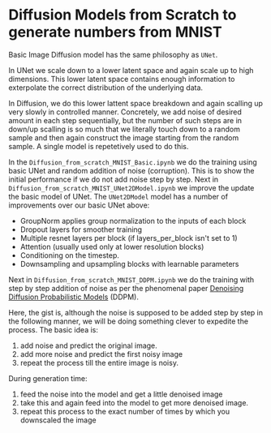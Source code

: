 # Diffusion Models from Scratch to generate numbers from MNIST

Basic Image Diffusion model has the same philosophy as `UNet`.

In UNet we scale down to a lower latent space and again scale up to high dimensions.
This lower latent space contains enough information to exterpolate the correct distribution of the underlying data.

In Diffusion, we do this lower lattent space breakdown and again scalling up very slowly in controlled manner. Concretely, we add noise of desired amount in each step sequentially, but the number of such steps are in down/up scalling is so much that we literally touch down to a random sample and then again construct the image starting from the random sample.
A single model is repetetively used to do this.

In the `Diffusion_from_scratch_MNIST_Basic.ipynb` we do the training using basic UNet and random addition of noise (corruption). This is to show the initial performance if we do not add noise step by step.
Next in `Diffusion_from_scratch_MNIST_UNet2DModel.ipynb` we improve the update the basic model of UNet.
The `UNet2DModel` model has a number of improvements over our basic UNet above:

*   GroupNorm applies group normalization to the inputs of each block
*   Dropout layers for smoother training
*   Multiple resnet layers per block (if layers_per_block isn't set to 1)
*   Attention (usually used only at lower resolution blocks)
*   Conditioning on the timestep. 
*   Downsampling and upsampling blocks with learnable parameters

Next in `Diffusion_from_scratch_MNIST_DDPM.ipynb` we do the training with step by step addition of noise as per the phenomenal paper [Denoising Diffusion Probabilistic Models](https://arxiv.org/abs/2006.11239) (DDPM).

Here, the gist is, although the noise is supposed to be added step by step in the following manner, we will be doing something clever to expedite the process.
The basic idea is:
1. add noise and predict the original image.
2. add more noise and predict the first noisy image
3. repeat the process till the entire image is noisy.

During generation time:
1. feed the noise into the model and get a little denoised image
2. take this and again feed into the model to get more denoised image.
3. repeat this process to the exact number of times by which you downscaled the image


